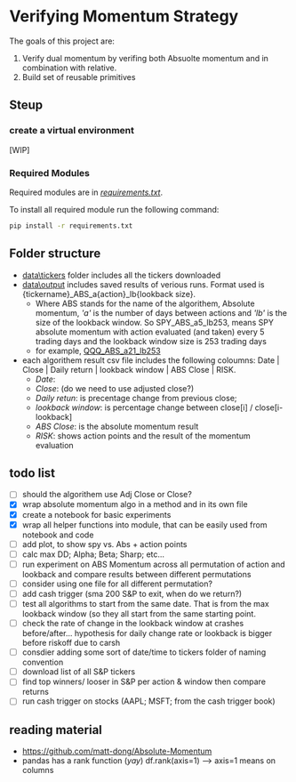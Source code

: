 
# Verifying Momentum Strategy

The goals of this project are:

1. Verify dual momentum by verifing both Absuolte momentum and in combination with relative.
2. Build set of reusable primitives

## Steup

### create a virtual environment

[WIP]

### Required Modules

Required modules are in *[requirements.txt](./requirements.txt)*.

To install all required module run the following command:

```bash
pip install -r requirements.txt
```

## Folder structure

- [data\tickers](./data/tickers) folder includes all the tickers downloaded
- [data\output](./data/output) includes saved results of verious runs. Format used is {tickername}_ABS_a{action}_lb{lookback size}.
  - Where ABS stands for the name of the algorithem, Absolute momentum,  *'a'* is the number of days between actions and *'lb'* is the size of the lookback window. So SPY_ABS_a5_lb253, means SPY absolute momentum with action evaluated (and taken) every 5 trading days and the lookback window size is 253 trading days
  - for example, [QQQ_ABS_a21_lb253](./data/output/QQQ_ABS_a21_lb253.csv)
- each algorithem result csv file includes the following coloumns: Date | Close | Daily return | lookback window | ABS Close | RISK.
  - *Date*:
  - *Close*: (do we need to use adjusted close?)
  - *Daily retun*: is precentage change from previous close;
  - *lookback window*: is percentage change between close[i] / close[i- lookback]
  - *ABS Close*: is the absolute momentum result
  - *RISK*: shows action points and the result of the momentum evaluation

## todo list

- [ ] should the algorithem use Adj Close or Close?
- [x] wrap absolute momentum algo in a method and in its own file
- [x] create a notebook for basic experiments
- [x] wrap all helper functions into module, that can be easily used from notebook and code
- [ ] add plot, to show spy vs. Abs + action points
- [ ] calc max DD; Alpha; Beta; Sharp; etc...
- [ ] run experiment on ABS Momentum across all permutation of action and lookback and compare results between different permutations
- [ ] consider using one file for all different permutation?
- [ ] add cash trigger (sma 200 S&P to exit, when do we return?)
- [ ] test all algorithms to start from the same date. That is from the max lookback window (so they all start from the same starting point.
- [ ] check the rate of change in the lookback window at crashes before/after... hypothesis for daily change rate or lookback is bigger before riskoff due to carsh
- [ ] consdier adding some sort of date/time to tickers folder of naming convention
- [ ] download list of all S&P tickers
- [ ] find top winners/ looser in S&P per action & window then compare returns
- [ ] run cash trigger on stocks (AAPL; MSFT; from the cash trigger book)

## reading material

- https://github.com/matt-dong/Absolute-Momentum
- pandas has a rank function (*yay*) df.rank(axis=1) --> axis=1 means on columns